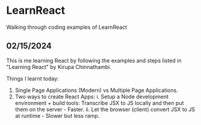 # LearnReact
Walking through coding examples of LearnReact

## 02/15/2024
This is me learning React by following the examples and steps listed in "Learning React" by Kirupa Chinnathambi.

Things I learnt today:
1. Single Page Applications (Modern) vs Multiple Page Applications.
2. Two ways to create React Apps:
  i.  Setup a Node development environment + build tools: Transcribe JSX to JS locally and then put them on the server - Faster.
  ii. Let the browser (client) convert JSX to JS at runtime - Slower but less ramp.
